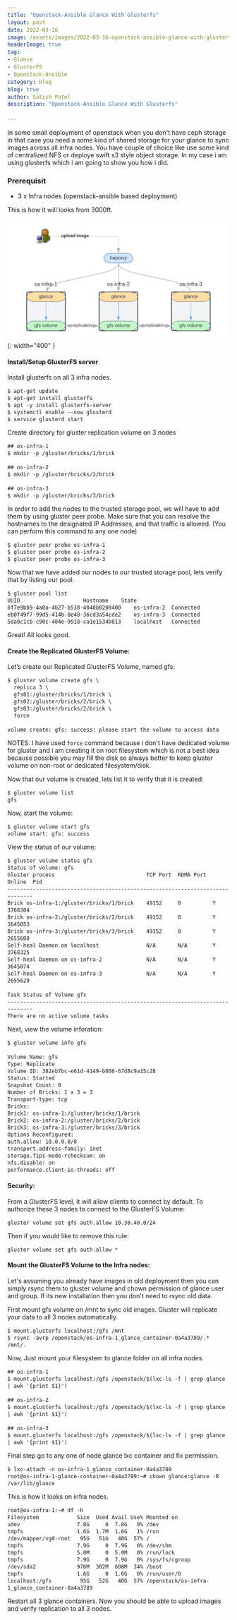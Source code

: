 ```yaml
---
title: "Openstack-Ansible Glance With Glusterfs"
layout: post
date: 2022-03-16
image: /assets/images/2022-03-16-openstack-ansible-glance-with-glusterfs/data-replication.png
headerImage: true
tag:
- Glance
- GlusterFS
- Openstack-Ansible
category: blog
blog: true
author: Satish Patel
description: "Openstack-Ansible Glance With Glusterfs"

---
```


In some small deployment of openstack when you don't have ceph storage in that case you need a some kind of shared storage for your glance to sync images across all infra nodes. You have couple of choice like use some kind of centralized NFS or deploye swift s3 style object storage. In my case i am using glusterfs which i am going to show you how i did.

### Prerequisit 

* 3 x Infra nodes (openstack-ansible based deployment)

This is how it will looks from 3000ft. 

![<img>](/assets/images/2022-03-16-openstack-ansible-glance-with-glusterfs/osa-glance-glusterfs.png){: width="400" }

#### Install/Setup GlusterFS server

Install glusterfs on all 3 infra nodes. 

```
$ apt-get update
$ apt-get install glusterfs
$ apt -y install glusterfs-server
$ systemctl enable --now glusterd
$ service glusterd start
```

Create directory for gluster replication volume on 3 nodes

```
## os-infra-1
$ mkdir -p /gluster/bricks/1/brick

## os-infra-2
$ mkdir -p /gluster/bricks/2/brick

## os-infra-3
$ mkdir -p /gluster/bricks/3/brick

```

In order to add the nodes to the trusted storage pool, we will have to add them by using gluster peer probe. Make sure that you can resolve the hostnames to the designated IP Addresses, and that traffic is allowed. (You can perform this command to any one node)

```
$ gluster peer probe os-infra-1
$ gluster peer probe os-infra-2
$ gluster peer probe os-infra-3
```

Now that we have added our nodes to our trusted storage pool, lets verify that by listing our pool:

```
$ gluster pool list
UUID					Hostname  	State
6f7e9bb9-4a0a-4b27-b538-4040b0208400	os-infra-2	Connected
eb0f49f7-99d5-414b-8e48-36cd3a54cde2	os-infra-3	Connected
5da0c1cb-c90c-404e-9918-ca1e1534b013	localhost 	Connected
```

Great! All looks good.

#### Create the Replicated GlusterFS Volume:

Let’s create our Replicated GlusterFS Volume, named gfs: 

```
$ gluster volume create gfs \
  replica 3 \
  gfs01:/gluster/bricks/1/brick \
  gfs02:/gluster/bricks/2/brick \
  gfs03:/gluster/bricks/2/brick \
  force

volume create: gfs: success: please start the volume to access data
```
NOTES: I have used `force` command because i don't have dedicated volume for gluster and i am creating it on root filesystem which is not a best idea because possible you may fill the disk so always better to keep gluster volume on non-root or dedicated filesystem/disk. 

Now that our volume is created, lets list it to verify that it is created:

```
$ gluster volume list
gfs
```

Now, start the volume:

```
$ gluster volume start gfs
volume start: gfs: success
```

View the status of our volume:

```
$ gluster volume status gfs
Status of volume: gfs
Gluster process                             TCP Port  RDMA Port  Online  Pid
------------------------------------------------------------------------------
Brick os-infra-1:/gluster/bricks/1/brick    49152     0          Y       3768304
Brick os-infra-2:/gluster/bricks/2/brick    49152     0          Y       3645053
Brick os-infra-3:/gluster/bricks/3/brick    49152     0          Y       2655608
Self-heal Daemon on localhost               N/A       N/A        Y       3768325
Self-heal Daemon on os-infra-2              N/A       N/A        Y       3645074
Self-heal Daemon on os-infra-3              N/A       N/A        Y       2655629

Task Status of Volume gfs
------------------------------------------------------------------------------
There are no active volume tasks
```

Next, view the volume inforation:

```
$ gluster volume info gfs

Volume Name: gfs
Type: Replicate
Volume ID: 382eb7bc-e61d-4149-b800-67d8c9a15c28
Status: Started
Snapshot Count: 0
Number of Bricks: 1 x 3 = 3
Transport-type: tcp
Bricks:
Brick1: os-infra-1:/gluster/bricks/1/brick
Brick2: os-infra-2:/gluster/bricks/2/brick
Brick3: os-infra-3:/gluster/bricks/3/brick
Options Reconfigured:
auth.allow: 10.0.0.0/8
transport.address-family: inet
storage.fips-mode-rchecksum: on
nfs.disable: on
performance.client-io-threads: off
```

#### Security:

From a GlusterFS level, it will allow clients to connect by default. To authorize these 3 nodes to connect to the GlusterFS Volume:

```
gluster volume set gfs auth.allow 10.30.40.0/24
```

Then if you would like to remove this rule:

```
gluster volume set gfs auth.allow *
```

#### Mount the GlusterFS Volume to the Infra nodes:

Let's assuming you already have images in old deployment then you can simply rsync them to gluster volume and chown permission of glance user and group. If its new installation then you don't need to rsync old data.  

First mount gfs volume on /mnt to sync old images. Gluster will replicate your data to all 3 nodes automatically.

```
$ mount.glusterfs localhost:/gfs /mnt
$ rsync -avrp /openstack/os-infra-1_glance_container-0a4a3789/.* /mnt/.
```

Now, Just mount your filesystem to glance folder on all infra nodes.

```
## os-infra-1
$ mount.glusterfs localhost:/gfs /openstack/$(lxc-ls -f | grep glance | awk '{print $1}')

## os-infra-2
$ mount.glusterfs localhost:/gfs /openstack/$(lxc-ls -f | grep glance | awk '{print $1}')

## os-infra-3
$ mount.glusterfs localhost:/gfs /openstack/$(lxc-ls -f | grep glance | awk '{print $1}')
```

Final step go to any one of node glance lxc container and fix permission.

```
$ lxc-attach -n os-infra-1_glance_container-0a4a3789
root@os-infra-1-glance-container-0a4a3789:~# chown glance:glance -R /var/lib/glance
```

This is how it looks on infra nodes.

```
root@os-infra-1:~# df -h
Filesystem            Size  Used Avail Use% Mounted on
udev                  7.8G     0  7.8G   0% /dev
tmpfs                 1.6G  1.7M  1.6G   1% /run
/dev/mapper/vg0-root   95G   51G   40G  57% /
tmpfs                 7.9G     0  7.9G   0% /dev/shm
tmpfs                 5.0M     0  5.0M   0% /run/lock
tmpfs                 7.9G     0  7.9G   0% /sys/fs/cgroup
/dev/sda2             976M  302M  608M  34% /boot
tmpfs                 1.6G     0  1.6G   0% /run/user/0
localhost:/gfs         95G   52G   40G  57% /openstack/os-infra-1_glance_container-0a4a3789
```

Restart all 3 glance containers. Now you should be able to upload images and verify replication to all 3 nodes.  

